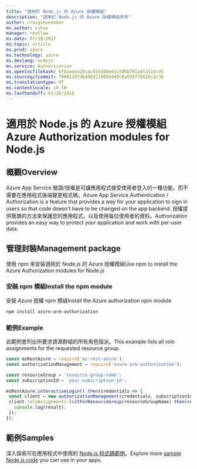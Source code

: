 ```yaml
---
title: "適用於 Node.js 的 Azure 授權模組"
description: "適用於 Node.js 的 Azure 授權模組參考"
author: craigshoemaker
ms.author: cshoe
manager: routlaw
ms.date: 07/18/2017
ms.topic: article
ms.prod: azure
ms.technology: azure
ms.devlang: nodejs
ms.service: Authorization
ms.openlocfilehash: 6fbaaeba28cac81d360e93c5066791adfa51bcd5
ms.sourcegitcommit: 78001187db408d21909e949c8a592f76626c2c3b
ms.translationtype: HT
ms.contentlocale: zh-TW
ms.lasthandoff: 01/26/2018
---
```

# <a name="azure-authorization-modules-for-nodejs"></a><span data-ttu-id="abd73-103">適用於 Node.js 的 Azure 授權模組</span><span class="sxs-lookup"><span data-stu-id="abd73-103">Azure Authorization modules for Node.js</span></span>

## <a name="overview"></a><span data-ttu-id="abd73-104">概觀</span><span class="sxs-lookup"><span data-stu-id="abd73-104">Overview</span></span>

<span data-ttu-id="abd73-105">Azure App Service 驗證/授權是可讓應用程式接受使用者登入的一種功能，而不需要在應用程式後端變更程式碼。</span><span class="sxs-lookup"><span data-stu-id="abd73-105">Azure App Service Authentication / Authorization is a feature that provides a way for your application to sign in users so that code doesn't have to be changed on the app backend.</span></span> <span data-ttu-id="abd73-106">授權提供簡單的方法來保護您的應用程式，以及使用每位使用者的資料。</span><span class="sxs-lookup"><span data-stu-id="abd73-106">Authorization provides an easy way to protect your application and work with per-user data.</span></span>

## <a name="management-package"></a><span data-ttu-id="abd73-107">管理封裝</span><span class="sxs-lookup"><span data-stu-id="abd73-107">Management package</span></span>

<span data-ttu-id="abd73-108">使用 npm 來安裝適用於 Node.js 的 Azure 授權模組</span><span class="sxs-lookup"><span data-stu-id="abd73-108">Use npm to install the Azure Authorization modules for Node.js</span></span>

### <a name="install-the-npm-module"></a><span data-ttu-id="abd73-109">安裝 npm 模組</span><span class="sxs-lookup"><span data-stu-id="abd73-109">Install the npm module</span></span>

<span data-ttu-id="abd73-110">安裝 Azure 授權 npm 模組</span><span class="sxs-lookup"><span data-stu-id="abd73-110">Install the Azure authorization npm module</span></span>

```bash
npm install azure-arm-authorization
```

### <a name="example"></a><span data-ttu-id="abd73-111">範例</span><span class="sxs-lookup"><span data-stu-id="abd73-111">Example</span></span>

<span data-ttu-id="abd73-112">此範例會列出所要求資源群組的所有角色指派。</span><span class="sxs-lookup"><span data-stu-id="abd73-112">This example lists all role assignments for the requested resource group.</span></span>

```javascript
const msRestAzure = require('ms-rest-azure');
const authorizationManagement = require('azure-arm-authorization');

const resourceGroup = 'resource-group-name';
const subscriptionId = 'your-subscription-id';

msRestAzure.interactiveLogin().then(credentials => {
 const client = new authorizationManagement(credentials, subscriptionId);
 client.roleAssignments.listForResourceGroup(resourceGroupName).then(result => {
   console.log(result);
 });
});
```

## <a name="samples"></a><span data-ttu-id="abd73-113">範例</span><span class="sxs-lookup"><span data-stu-id="abd73-113">Samples</span></span>

<span data-ttu-id="abd73-114">深入探索可在應用程式中使用的 [Node.js 程式碼範例](https://azure.microsoft.com/resources/samples/?platform=nodejs)。</span><span class="sxs-lookup"><span data-stu-id="abd73-114">Explore more [sample Node.js code](https://azure.microsoft.com/resources/samples/?platform=nodejs) you can use in your apps.</span></span>
